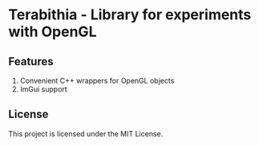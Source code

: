 # Terabithia - Library for experiments with OpenGL


## Features

1. Convenient C++ wrappers for OpenGL objects
2. ImGui support

## License

This project is licensed under the MIT License.